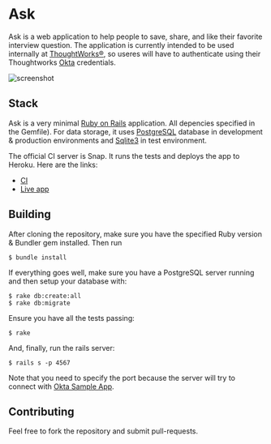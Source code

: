 # Ask

Ask is a web application to help people to save, share, and like their favorite interview question. The application is currently intended to be used internally at [ThoughtWorks®][tw], so useres will have to authenticate using their Thoughtworks [Okta][okta] credentials.

![screenshot]

## Stack

Ask is a very minimal [Ruby on Rails][rails] application. All depencies specified in the Gemfile). For data storage, it uses [PostgreSQL][postgresql] database in development & production environments and [Sqlite3][sqlite3] in test environment.

The official CI server is Snap. It runs the tests and deploys the app to Heroku. Here are the links:

* [CI](https://snap-ci.com/vvgomes/ask/branch/master)
* [Live app](https://askapp.herokuapp.com)

## Building

After cloning the repository, make sure you have the specified Ruby version & Bundler gem installed. Then run

```
$ bundle install
```

If everything goes well, make sure you have a PostgreSQL server running and then setup your database with:

```
$ rake db:create:all
$ rake db:migrate
```

Ensure you have all the tests passing:

```
$ rake
```

And, finally, run the rails server:

```
$ rails s -p 4567
```

Note that you need to specify the port because the server will try to connect with [Okta Sample App][okta-preview].

## Contributing

Feel free to fork the repository and submit pull-requests.

[tw]: (http://www.thoughtworks.com)
[screenshot]: (http://bit.ly/1896btH)
[rails]: (https://github.com/rails/rails)
[postgresql]: (http://postgresql.org)
[sqlite3]: (http://sqlite.org)
[heroku]: (http://heroku.com)
[snap]: (http://snap-ci.com)
[okta]: (https://thoughtworks.okta.com)
[okta-preview]: (https://thoughtworks.oktapreview.com/app/UserHome)